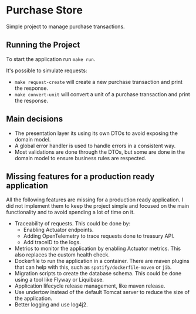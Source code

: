 # Purchase Store

Simple project to manage purchase transactions.

## Running the Project

To start the application run `make run`.

It's possible to simulate requests:
- `make request-create` will create a new purchase transaction and print the response.
- `make convert-unit` will convert a unit of a purchase transaction and print the response.

## Main decisions

- The presentation layer its using its own DTOs to avoid exposing the domain model.
- A global error handler is used to handle errors in a consistent way.
- Most validations are done through the DTOs, but some are done in the domain model to ensure business rules are respected.

## Missing features for a production ready application

All the following features are missing for a production ready application.
I did not implement them to keep the project simple and focused on the main functionality and to avoid spending a lot of time on it.

- Traceability of requests. This could be done by:
  - Enabling Actuator endpoints.
  - Adding OpenTelemetry to trace requests done to treasury API.
  - Add traceID to the logs.
- Metrics to monitor the application by enabling Actuator metrics. This also replaces the custom health check.
- Dockerfile to run the application in a container. There are maven plugins that can help with this, such as `spotify/dockerfile-maven` or `jib`.
- Migration scripts to create the database schema. This could be done using a tool like Flyway or Liquibase.
- Application lifecycle release management, like maven release.
- Use undertow instead of the default Tomcat server to reduce the size of the application.
- Better logging and use log4j2.

